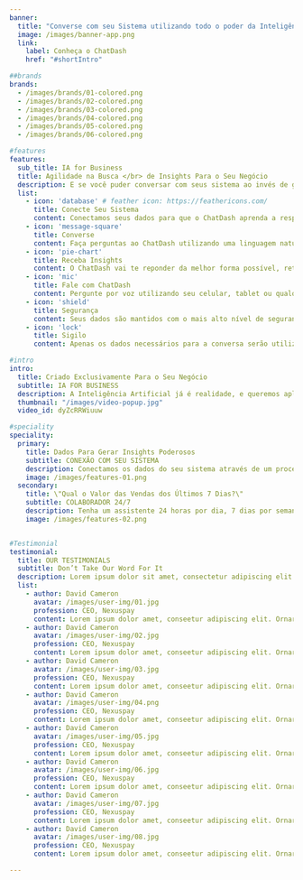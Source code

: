 ```yaml
---
banner:
  title: "Converse com seu Sistema utilizando todo o poder da Inteligência Artificial."
  image: /images/banner-app.png
  link:
    label: Conheça o ChatDash
    href: "#shortIntro"

##brands
brands:
  - /images/brands/01-colored.png
  - /images/brands/02-colored.png
  - /images/brands/03-colored.png
  - /images/brands/04-colored.png
  - /images/brands/05-colored.png
  - /images/brands/06-colored.png

#features
features:
  sub_title: IA for Business
  title: Agilidade na Busca </br> de Insights Para o Seu Negócio
  description: E se você puder conversar com seus sistema ao invés de gerar vários relatórios <br />que não lhe dizem nada? O ChatDash se propõe a responder <br />todas as perguntar pertinentes ao crescimento do seu negócio.
  list:
    - icon: 'database' # feather icon: https://feathericons.com/
      title: Conecte Seu Sistema
      content: Conectamos seus dados para que o ChatDash aprenda a responder suas perguntas e criar os insights que você precisa.    
    - icon: 'message-square'
      title: Converse
      content: Faça perguntas ao ChatDash utilizando uma linguagem natural, como se estivesse conversando com um colaborador.
    - icon: 'pie-chart'
      title: Receba Insights
      content: O ChatDash vai te reponder da melhor forma possível, retornando seus dados em tabelas, gráficos e KPIs. Exporte seus dados, salve e muito mais.
    - icon: 'mic'
      title: Fale com ChatDash
      content: Pergunte por voz utilizando seu celular, tablet ou qualquer outro dispositivo conectado a internet.
    - icon: 'shield'
      title: Segurança
      content: Seus dados são mantidos com o mais alto nível de segurança encontrado atualmente nas Clouds do mercado.
    - icon: 'lock'
      title: Sigilo
      content: Apenas os dados necessários para a conversa serão utilizados para consulta, você escolhe o que quer inserir na plataforma e apenas sua organização tem acesso a esses dados.

#intro
intro:
  title: Criado Exclusivamente Para o Seu Negócio
  subtitle: IA FOR BUSINESS
  description: A Inteligência Artificial já é realidade, e queremos aplicá-la na sua empresa</br> para gerar RESULTADOS eficientes e rápidos. 
  thumbnail: "/images/video-popup.jpg"
  video_id: dyZcRRWiuuw

#speciality
speciality:
  primary:
    title: Dados Para Gerar Insights Poderosos
    subtitle: CONEXÃO COM SEU SISTEMA
    description: Conectamos os dados do seu sistema através de um processo chamado ETL (Extract, Transform e Load). Levamos apenas os dados necessários para criação de insights que vão guiar seu dia a dia na tomada de decisão estratégica.
    image: /images/features-01.png
  secondary:
    title: \"Qual o Valor das Vendas dos Últimos 7 Dias?\"
    subtitle: COLABORADOR 24/7
    description: Tenha um assistente 24 horas por dia, 7 dias por semana que conhece a fundo sua empresa. Converse utilizando linguagem natural e receba respostas em forma de tabelas, KPIs e gráficos que você pode salvar e criar seus próprios dashboards!
    image: /images/features-02.png


#Testimonial
testimonial:
  title: OUR TESTIMONIALS
  subtitle: Don’t Take Our Word For It
  description: Lorem ipsum dolor sit amet, consectetur adipiscing elit. Morbi egestas </br> Werat viverra id et aliquet. vulputate egestas sollicitudin.
  list:
    - author: David Cameron
      avatar: /images/user-img/01.jpg
      profession: CEO, Nexuspay
      content: Lorem ipsum dolor amet, conseetur adipiscing elit. Ornare quam porta arcu congue felis volutpat. Vitae lectudbfs pellentesque vitae dolor
    - author: David Cameron
      avatar: /images/user-img/02.jpg
      profession: CEO, Nexuspay
      content: Lorem ipsum dolor amet, conseetur adipiscing elit. Ornare quam porta arcu congue felis volutpat. Vitae lectudbfs pellentesque vitae dolor
    - author: David Cameron
      avatar: /images/user-img/03.jpg
      profession: CEO, Nexuspay
      content: Lorem ipsum dolor amet, conseetur adipiscing elit. Ornare quam porta arcu congue felis volutpat. Vitae lectudbfs pellentesque vitae dolor
    - author: David Cameron
      avatar: /images/user-img/04.png
      profession: CEO, Nexuspay
      content: Lorem ipsum dolor amet, conseetur adipiscing elit. Ornare quam porta arcu congue felis volutpat. Vitae lectudbfs pellentesque vitae dolor
    - author: David Cameron
      avatar: /images/user-img/05.jpg
      profession: CEO, Nexuspay
      content: Lorem ipsum dolor amet, conseetur adipiscing elit. Ornare quam porta arcu congue felis volutpat. Vitae lectudbfs pellentesque vitae dolor
    - author: David Cameron
      avatar: /images/user-img/06.jpg
      profession: CEO, Nexuspay
      content: Lorem ipsum dolor amet, conseetur adipiscing elit. Ornare quam porta arcu congue felis volutpat. Vitae lectudbfs pellentesque vitae dolor
    - author: David Cameron
      avatar: /images/user-img/07.jpg
      profession: CEO, Nexuspay
      content: Lorem ipsum dolor amet, conseetur adipiscing elit. Ornare quam porta arcu congue felis volutpat. Vitae lectudbfs pellentesque vitae dolor
    - author: David Cameron
      avatar: /images/user-img/08.jpg
      profession: CEO, Nexuspay
      content: Lorem ipsum dolor amet, conseetur adipiscing elit. Ornare quam porta arcu congue felis volutpat. Vitae lectudbfs pellentesque vitae dolor

---
```

